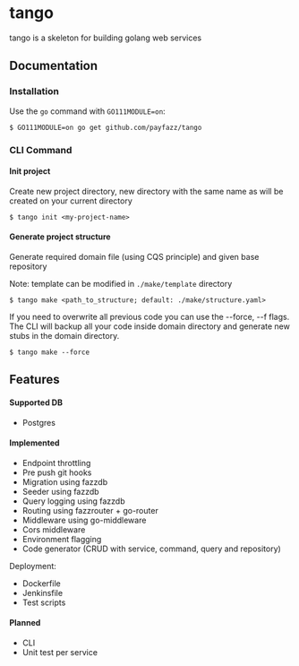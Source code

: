 # tango

tango is a skeleton for building golang web services

## Documentation

### Installation

Use the `go` command with `GO111MODULE=on`:

```
$ GO111MODULE=on go get github.com/payfazz/tango
```

### CLI Command

#### Init project

Create new project directory, new directory with the same name as <my-project-name> will be created on your current directory

```
$ tango init <my-project-name>
```

#### Generate project structure

Generate required domain file (using CQS principle) and given base repository

Note: template can be modified in `./make/template` directory

```
$ tango make <path_to_structure; default: ./make/structure.yaml>
```

If you need to overwrite all previous code you can use the --force, --f flags. The CLI will backup all your code inside domain directory and generate new stubs in the domain directory.

```
$ tango make --force
```

## Features

#### Supported DB

- Postgres

#### Implemented

- Endpoint throttling
- Pre push git hooks
- Migration using fazzdb
- Seeder using fazzdb
- Query logging using fazzdb
- Routing using fazzrouter + go-router
- Middleware using go-middleware
- Cors middleware
- Environment flagging
- Code generator (CRUD with service, command, query and repository)

Deployment:
- Dockerfile
- Jenkinsfile
- Test scripts

#### Planned

- CLI
- Unit test per service
